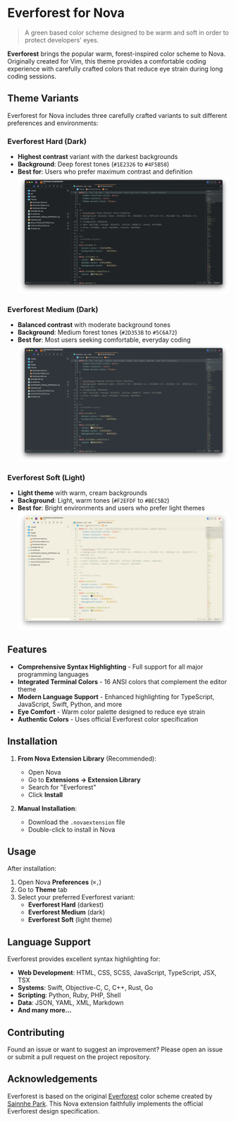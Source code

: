 # Everforest for Nova

> A green based color scheme designed to be warm and soft in order to protect developers' eyes.

**Everforest** brings the popular warm, forest-inspired color scheme to Nova. Originally created for Vim, this theme provides a comfortable coding experience with carefully crafted colors that reduce eye strain during long coding sessions.

## Theme Variants

Everforest for Nova includes three carefully crafted variants to suit different preferences and environments:

### **Everforest Hard** (Dark)
- **Highest contrast** variant with the darkest backgrounds
- **Background**: Deep forest tones (`#1E2326` to `#4F5B58`)
- **Best for**: Users who prefer maximum contrast and definition
![Everforest Hard](Images/screenshots/Everforest%20Hard.png)

### **Everforest Medium** (Dark)
- **Balanced contrast** with moderate background tones
- **Background**: Medium forest tones (`#2D353B` to `#5C6A72`)
- **Best for**: Most users seeking comfortable, everyday coding
![Everforest Medium](Images/screenshots/Everforest%20Medium.png)

### **Everforest Soft** (Light)
- **Light theme** with warm, cream backgrounds
- **Background**: Light, warm tones (`#F2EFDF` to `#BEC5B2`)
- **Best for**: Bright environments and users who prefer light themes
![Everforest Soft](Images/screenshots/Everforst%20Soft.png)

## Features

- **Comprehensive Syntax Highlighting** - Full support for all major programming languages
- **Integrated Terminal Colors** - 16 ANSI colors that complement the editor theme
- **Modern Language Support** - Enhanced highlighting for TypeScript, JavaScript, Swift, Python, and more
- **Eye Comfort** - Warm color palette designed to reduce eye strain
- **Authentic Colors** - Uses official Everforest color specification

## Installation

1. **From Nova Extension Library** (Recommended):
   - Open Nova
   - Go to **Extensions → Extension Library**
   - Search for "Everforest"
   - Click **Install**

2. **Manual Installation**:
   - Download the `.novaextension` file
   - Double-click to install in Nova

## Usage

After installation:

1. Open Nova **Preferences** (`⌘,`)
2. Go to **Theme** tab
3. Select your preferred Everforest variant:
   - **Everforest Hard** (darkest)
   - **Everforest Medium** (dark)
   - **Everforest Soft** (light theme)

## Language Support

Everforest provides excellent syntax highlighting for:

- **Web Development**: HTML, CSS, SCSS, JavaScript, TypeScript, JSX, TSX
- **Systems**: Swift, Objective-C, C, C++, Rust, Go
- **Scripting**: Python, Ruby, PHP, Shell
- **Data**: JSON, YAML, XML, Markdown
- **And many more...**

## Contributing

Found an issue or want to suggest an improvement? Please open an issue or submit a pull request on the project repository.

## Acknowledgements

Everforest is based on the original [Everforest](https://github.com/sainnhe/everforest) color scheme created by [Sainnhe Park](https://github.com/sainnhe). This Nova extension faithfully implements the official Everforest design specification.

